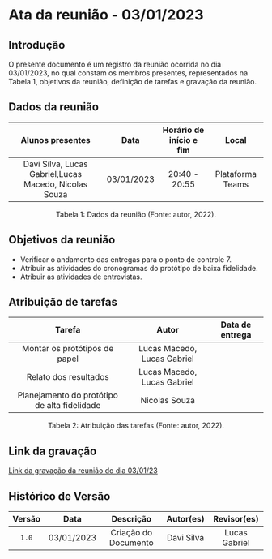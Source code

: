 # Ata da reunião - 03/01/2023

## Introdução

O presente documento é um registro da reunião ocorrida no dia 03/01/2023, no qual constam os membros presentes, representados na Tabela 1, objetivos da reunião, definição de tarefas e gravação da reunião.

## Dados da reunião

| Alunos presentes      |    Data    | Horário de início e fim |      Local       |
| :-------------------: | :--------: | :---------------------: | :--------------: |
| Davi Silva, Lucas Gabriel,Lucas Macedo, Nicolas Souza | 03/01/2023 | 20:40 - 20:55 | Plataforma Teams |

<div style="text-align: center">
<p> Tabela 1: Dados da reunião (Fonte: autor, 2022). </p>
</div>

## Objetivos da reunião

- Verificar o andamento das entregas para o ponto de controle 7.
- Atribuir as atividades do cronogramas do protótipo de baixa fidelidade.
- Atribuir as atividades de entrevistas.

## Atribuição de tarefas

| Tarefa      |    Autor    | Data de entrega |
| :---------: | :---------: | :-------------: |
| Montar os protótipos de papel |    Lucas Macedo, Lucas Gabriel        |                 |
| Relato dos resultados |    Lucas Macedo, Lucas Gabriel         |                 |
| Planejamento do protótipo de alta fidelidade |    Nicolas Souza         |                 |

<div style="text-align: center">
<p> Tabela 2: Atribuição das tarefas (Fonte: autor, 2022). </p>
</div>

## Link da gravação

[Link da gravação da reunião do dia 03/01/23](https://www.youtube.com/watch?v=2-aHJ6Bs3G0&ab_channel=Grupo02RequisitoseIHC)

## Histórico de Versão

| Versão   | Data       | Descrição                         |  Autor(es)    | Revisor(es)      |
| :------: | :--------: |:--------------------------------: | :-----------: | :--------------: |
| `1.0`    | 03/01/2023 | Criação do Documento              |  Davi Silva   |  Lucas Gabriel   |
